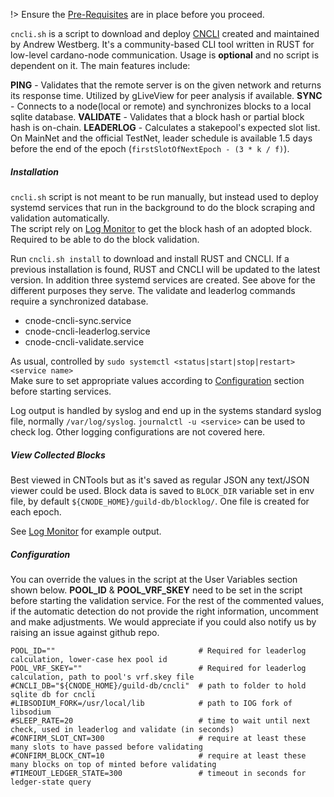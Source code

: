 !> Ensure the [Pre-Requisites](basics.md#pre-requisites) are in place before you proceed.

`cncli.sh` is a script to download and deploy [CNCLI](https://github.com/AndrewWestberg/cncli) created and maintained by Andrew Westberg. It's a community-based CLI tool written in RUST for low-level cardano-node communication. Usage is **optional** and no script is dependent on it. The main features include:

**PING**      - Validates that the remote server is on the given network and returns its response time. Utilized by gLiveView for peer analysis if available. 
**SYNC**      - Connects to a node(local or remote) and synchronizes blocks to a local sqlite database. 
**VALIDATE**  - Validates that a block hash or partial block hash is on-chain.
**LEADERLOG** - Calculates a stakepool's expected slot list. On MainNet and the official TestNet, leader schedule is available 1.5 days before the end of the epoch (`firstSlotOfNextEpoch - (3 * k / f)`).

##### Installation
`cncli.sh` script is not meant to be run manually, but instead used to deploy systemd services that run in the background to do the block scraping and validation automatically.  
The script rely on [Log Monitor](Scripts/logmonitor.md) to get the block hash of an adopted block. Required to be able to do the block validation.

Run `cncli.sh install` to download and install RUST and CNCLI. If a previous installation is found, RUST and CNCLI will be updated to the latest version.
In addition three systemd services are created. See above for the different purposes they serve. The validate and leaderlog commands require a synchronized database.

* cnode-cncli-sync.service
* cnode-cncli-leaderlog.service 
* cnode-cncli-validate.service

As usual, controlled by `sudo systemctl <status|start|stop|restart> <service name>`  
Make sure to set appropriate values according to [Configuration](#configuration) section before starting services.

Log output is handled by syslog and end up in the systems standard syslog file, normally `/var/log/syslog`. `journalctl -u <service>` can be used to check log. Other logging configurations are not covered here. 

##### View Collected Blocks
Best viewed in CNTools but as it's saved as regular JSON any text/JSON viewer could be used. Block data is saved to `BLOCK_DIR` variable set in env file, by default `${CNODE_HOME}/guild-db/blocklog/`. One file is created for each epoch. 

See [Log Monitor](Scripts/logmonitor.md) for example output.

##### Configuration
You can override the values in the script at the User Variables section shown below. **POOL_ID** & **POOL_VRF_SKEY** need to be set in the script before starting the validation service. For the rest of the commented values, if the automatic detection do not provide the right information, uncomment and make adjustments. We would appreciate if you could also notify us by raising an issue against github repo.

```
POOL_ID=""                                # Required for leaderlog calculation, lower-case hex pool id
POOL_VRF_SKEY=""                          # Required for leaderlog calculation, path to pool's vrf.skey file
#CNCLI_DB="${CNODE_HOME}/guild-db/cncli"  # path to folder to hold sqlite db for cncli
#LIBSODIUM_FORK=/usr/local/lib            # path to IOG fork of libsodium
#SLEEP_RATE=20                            # time to wait until next check, used in leaderlog and validate (in seconds)
#CONFIRM_SLOT_CNT=300                     # require at least these many slots to have passed before validating
#CONFIRM_BLOCK_CNT=10                     # require at least these many blocks on top of minted before validating
#TIMEOUT_LEDGER_STATE=300                 # timeout in seconds for ledger-state query
```